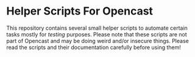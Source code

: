 Helper Scripts For Opencast
===========================

This repository contains several small helper scripts to automate certain tasks
mostly for *testing* purposes. Please note that these scripts are not part of
Opencast and may be doing weird and/or insecure things. Please read the scripts
and their documentation carefully before using them!
